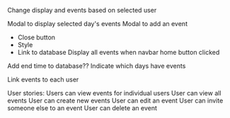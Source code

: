 <!-- Name
CSS Calendar
Change selected day to current
Click listeners for each day -->
<!-- Add navbar of each user's name/photo -->
Change display and events based on selected user
<!-- Change display of days based on month -->
<!-- Add previous/next buttons, functionality -->
Modal to display selected day's events 
Modal to add an event
  - Close button
  - Style
  - Link to database
Display all events when navbar home button clicked
<!-- Current day display -->
<!-- Hide next and previous buttons at start and end of year -->

Add end time to database??
Indicate which days have events
<!-- Add seed events to calendar -->
Link events to each user



User stories:
Users can view events for individual users
User can view all events
User can create new events
User can edit an event
User can invite someone else to an event
User can delete an event
